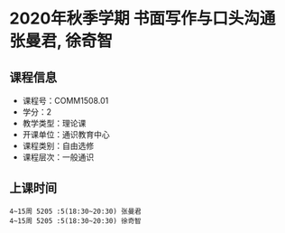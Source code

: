 # 2020年秋季学期 书面写作与口头沟通 张曼君, 徐奇智






## 课程信息

- 课程号：COMM1508.01
- 学分：2
- 教学类型：理论课
- 开课单位：通识教育中心
- 课程类别：自由选修
- 课程层次：一般通识

## 上课时间

```
4~15周 5205 :5(18:30~20:30) 张曼君
4~15周 5205 :5(18:30~20:30) 徐奇智
```

